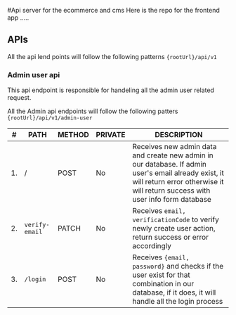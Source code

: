 #Api server for the ecommerce and cms
Here is the repo for the frontend app .....

## APIs
All the api lend points will follow the following patterns `{rootUrl}/api/v1`

### Admin user api 
This api endpoint is responsible for handeling all the admin user related request.

All the Admin api endpoints will follow the following patters `{rootUrl}/api/v1/admin-user`

| # | PATH | METHOD | PRIVATE | DESCRIPTION |
|---|----|------| ------ | ------- |
|1.| /| POST| No | Receives new admin data and create new admin in our database. If admin user's email already exist, it will return error otherwise it will return success with user info form database |
|2.|`verify-email`| PATCH| No | Receives `email, verificationCode` to verify newly create user action, return success or error accordingly |
|3.|`/login`| POST | No | Receives `{email, password}` and checks if the user exist for that combination in our database, if it does, it will handle all the login process |
